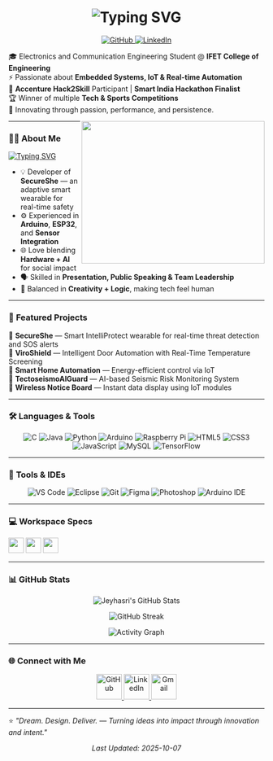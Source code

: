 <!-- 🌟 Animated Header -->
<h1 align="center">
  <img src="https://readme-typing-svg.herokuapp.com?font=Poppins&size=35&pause=1000&color=FF69B4&center=true&vCenter=true&width=700&lines=Hey+there+👋;I'm+Jeyhasri.D+💫;ECE+Student+|+Innovator+|+Athlete+🏃‍♀️;Tech+Enthusiast+|+Hackathon+Finalist+🏆;Building+Smart+Solutions+with+Purpose+💡" alt="Typing SVG" />
</h1>

<!-- 💫 Social Links -->
<p align="center">
  <a href="https://github.com/YOUR_GITHUB_USERNAME" target="_blank">
    <img src="https://img.shields.io/badge/GitHub-000000?style=for-the-badge&logo=github&logoColor=white" alt="GitHub"/>
  </a>
  <a href="https://www.linkedin.com/in/jeyhasri-d-04b3a225a//" target="_blank">
    <img src="https://img.shields.io/badge/LinkedIn-0072b1?style=for-the-badge&logo=linkedin&logoColor=white" alt="LinkedIn"/>
  </a>
</p>

🎓 Electronics and Communication Engineering Student @ **IFET College of Engineering**  
⚡ Passionate about **Embedded Systems, IoT & Real-time Automation**  
🚀 **Accenture Hack2Skill** Participant | **Smart India Hackathon Finalist**  
🏆 Winner of multiple **Tech & Sports Competitions**  
💖 Innovating through passion, performance, and persistence.  

<img align="right" width="360" height="280" src="https://media.giphy.com/media/v1.Y2lkPTc5MGI3NjExZnhrZGFuNGM1MmU1N3BjNXM1NGx4aHZ0aW5vNmtyOGc0ZWtpOGZtZiZlcD12MV9pbnRlcm5hbF9naWZfYnlfaWQmY3Q9Zw/tIeCLkB8geYtW/giphy.gif">

---

### 👩‍💻 **About Me**
[![Typing SVG](https://readme-typing-svg.demolab.com?font=Poppins&size=22&pause=1000&color=00C7B7&width=600&lines=Embedded+System+Designer+⚙️;IoT+Developer+💡;Innovator+%26+Problem+Solver+🧠;Tech+Presenter+%26+Event+Organizer+🎤;Hackathon+Performer+🏆)](https://git.io/typing-svg)

- 💡 Developer of **SecureShe** — an adaptive smart wearable for real-time safety  
- ⚙️ Experienced in **Arduino**, **ESP32**, and **Sensor Integration**  
- 🌐 Love blending **Hardware + AI** for social impact  
- 🗣️ Skilled in **Presentation, Public Speaking & Team Leadership**  
- 🎨 Balanced in **Creativity + Logic**, making tech feel human  

---

### 🚀 **Featured Projects**
🔹 **SecureShe** — Smart IntelliProtect wearable for real-time threat detection and SOS alerts  
🔹 **ViroShield** — Intelligent Door Automation with Real-Time Temperature Screening  
🔹 **Smart Home Automation** — Energy-efficient control via IoT  
🔹 **TectoseismoAIGuard** — AI-based Seismic Risk Monitoring System  
🔹 **Wireless Notice Board** — Instant data display using IoT modules  

---

### 🛠️ **Languages & Tools**
<p align="center">
  <img src="https://img.icons8.com/color/48/c-programming.png" title="C"/>
  <img src="https://img.icons8.com/color/48/java-coffee-cup-logo.png" title="Java"/>
  <img src="https://img.icons8.com/color/48/python.png" title="Python"/>
  <img src="https://img.icons8.com/color/48/arduino.png" title="Arduino"/>
  <img src="https://img.icons8.com/color/48/raspberry-pi.png" title="Raspberry Pi"/>
  <img src="https://img.icons8.com/color/48/html-5.png" title="HTML5"/>
  <img src="https://img.icons8.com/color/48/css3.png" title="CSS3"/>
  <img src="https://img.icons8.com/color/48/javascript.png" title="JavaScript"/>
  <img src="https://img.icons8.com/color/48/mysql-logo.png" title="MySQL"/>
  <img src="https://img.icons8.com/color/48/tensorflow.png" title="TensorFlow"/>
</p>

---

### 🧰 **Tools & IDEs**
<p align="center">
  <img src="https://img.icons8.com/color/48/visual-studio-code-2019.png" title="VS Code"/>
  <img src="https://img.icons8.com/color/48/eclipse.png" title="Eclipse"/>
  <img src="https://img.icons8.com/color/48/git.png" title="Git"/>
  <img src="https://img.icons8.com/color/48/figma--v1.png" title="Figma"/>
  <img src="https://img.icons8.com/color/48/adobe-photoshop.png" title="Photoshop"/>
  <img src="https://img.icons8.com/fluency/48/arduino-ide.png" title="Arduino IDE"/>
</p>

---

### 💻 **Workspace Specs**
<img height="30" src="https://img.shields.io/badge/Windows-11_Pro-0078D6?style=for-the-badge&logo=windows&logoColor=white"/>  
<img height="30" src="https://img.shields.io/badge/ESP32-NodeMCU-FF6F00?style=for-the-badge&logo=espressif&logoColor=white"/>  
<img height="30" src="https://img.shields.io/badge/Arduino-Uno-00979D?style=for-the-badge&logo=arduino&logoColor=white"/>  

---

### 📊 **GitHub Stats**
<p align="center">
  <img src="https://github-readme-stats.vercel.app/api?username=YOUR_GITHUB_USERNAME&show_icons=true&theme=radical&hide=issues&rank_icon=github" alt="Jeyhasri's GitHub Stats" />
</p>

<p align="center">
  <img src="https://github-readme-streak-stats.herokuapp.com/?user=YOUR_GITHUB_USERNAME&theme=radical" alt="GitHub Streak" />
</p>

<p align="center">
  <img src="https://github-readme-activity-graph.vercel.app/graph?username=YOUR_GITHUB_USERNAME&bg_color=0d1117&color=ff66b2&line=ff99cc&point=ffffff&area=true&hide_border=true" alt="Activity Graph" />
</p>

---

### 🌐 **Connect with Me**
<p align="center">
  <a href="https://github.com/YOUR_GITHUB_USERNAME" target="_blank">
    <img src="https://img.icons8.com/nolan/64/github.png" width="50" title="GitHub"/>
  </a>
  <a href="https://www.linkedin.com/in/YOUR_LINKEDIN_LINK/" target="_blank">
    <img src="https://img.icons8.com/nolan/64/linkedin.png" width="50" title="LinkedIn"/>
  </a>
  <a href="mailto:YOUR_EMAIL@gmail.com" target="_blank">
    <img src="https://img.icons8.com/nolan/64/gmail.png" width="50" title="Gmail"/>
  </a>
</p>

---

⭐ *"Dream. Design. Deliver. — Turning ideas into impact through innovation and intent."*  
<p align="center"><i>Last Updated: <last_updated>2025-10-07</last_updated></i></p>
